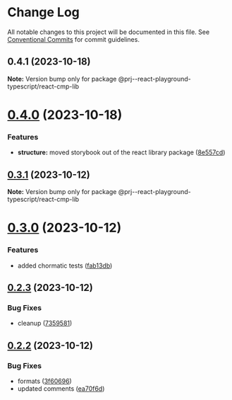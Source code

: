 # Change Log

All notable changes to this project will be documented in this file.
See [Conventional Commits](https://conventionalcommits.org) for commit guidelines.

## 0.4.1 (2023-10-18)

**Note:** Version bump only for package @prj--react-playground-typescript/react-cmp-lib

# [0.4.0](https://github.com/paulAlexSerban/prj--react-playground-typescript/compare/@prj--react-playground-typescript/react-cmp-lib@0.3.1...@prj--react-playground-typescript/react-cmp-lib@0.4.0) (2023-10-18)

### Features

-   **structure:** moved storybook out of the react library package ([8e557cd](https://github.com/paulAlexSerban/prj--react-playground-typescript/commit/8e557cdce96bd430df38d3da4460df4774b79b3d))

## [0.3.1](https://github.com/paulAlexSerban/prj--react-playground-typescript/compare/@prj--react-playground-typescript/react-cmp-lib@0.3.0...@prj--react-playground-typescript/react-cmp-lib@0.3.1) (2023-10-12)

**Note:** Version bump only for package @prj--react-playground-typescript/react-cmp-lib

# [0.3.0](https://github.com/paulAlexSerban/prj--react-playground-typescript/compare/@prj--react-playground-typescript/react-cmp-lib@0.2.3...@prj--react-playground-typescript/react-cmp-lib@0.3.0) (2023-10-12)

### Features

-   added chormatic tests ([fab13db](https://github.com/paulAlexSerban/prj--react-playground-typescript/commit/fab13db64d15606ec3e1bee1ac658c7b21827ee9))

## [0.2.3](https://github.com/paulAlexSerban/prj--react-playground-typescript/compare/@prj--react-playground-typescript/react-cmp-lib@0.2.2...@prj--react-playground-typescript/react-cmp-lib@0.2.3) (2023-10-12)

### Bug Fixes

-   cleanup ([7359581](https://github.com/paulAlexSerban/prj--react-playground-typescript/commit/735958170f11f71fccdae07f851dce5aa62f477a))

## [0.2.2](https://github.com/paulAlexSerban/prj--react-playground-typescript/compare/@prj--react-playground-typescript/react-cmp-lib@0.2.1...@prj--react-playground-typescript/react-cmp-lib@0.2.2) (2023-10-12)

### Bug Fixes

-   formats ([3f60696](https://github.com/paulAlexSerban/prj--react-playground-typescript/commit/3f6069645d1ccb4d85fedfffabfbcd396a619bde))
-   updated comments ([ea70f6d](https://github.com/paulAlexSerban/prj--react-playground-typescript/commit/ea70f6d7acd23748d9dac8b44fe7d12f492febd8))
